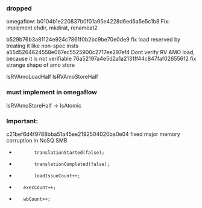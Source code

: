 ### dropped
omegaflow:
b0104b1e220837b0f01a95e4228d6ed6a5e5c1b8
Fix: implement chdir, mkdirat, renameat2

b529b76b3a81124e924c7861f0b2bc9be70e0de9
fix load reserved by treating it like non-spec insts
a55d5264624558e067ec5525900c2717ee297ef4
Dont verify RV AMO load, because it is not verifiable
76a52197a4e5d2a1a2131ff44c847faf026556f2
fix strange shape of amo store

IsRVAmoLoadHalf
IsRVAmoStoreHalf

### must implement in omegaflow
IsRVAmoStoreHalf -> IsAtomic

### Important:
c21bef6d4f9788bba51a45ee2192504020ba0e04
fixed major memory corruption in NoSQ SMB

+            translationStarted(false);
+            translationCompleted(false);
+            loadIssueCount++;

-        execCount++;
+        wbCount++;

